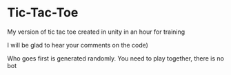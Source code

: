 # Tic-Tac-Toe
My version of tic tac toe created in unity in an hour for training

I will be glad to hear your comments on the code)


Who goes first is generated randomly. You need to play together, there is no bot
